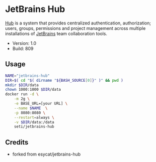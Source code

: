 # JetBrains Hub

[Hub](https://jetbrains.com/hub/) is a system that provides centralized authentication, authorization; users, groups, permissions and project management across multiple installations of [JetBrains](https://jetbrains.com/) team collaboration tools.

- Version: 1.0
- Build: 809

## Usage

```bash
NAME="jetbrains-hub"
DIR=$( cd "$( dirname "${BASH_SOURCE[0]}" )" && pwd )
mkdir $DIR/data
chown 1000:1000 $DIR/data
docker run -d \
	-m 2g \
	-e BASE_URL=[your URL] \
	--name $NAME  \
	-p 8080:8080 \
	--restart=always \
	-v $DIR/data:/data
	seti/jetbrains-hub
```

## Credits
 - forked from esycat/jetbrains-hub

